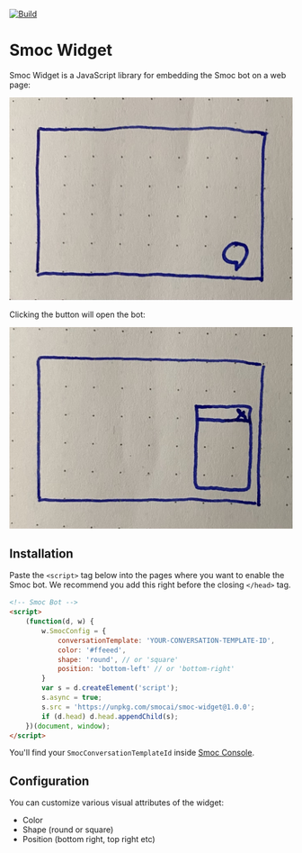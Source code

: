 [![Build](https://github.com/SMOC-AI/smoc-widget/actions/workflows/build.yaml/badge.svg)](https://github.com/SMOC-AI/smoc-widget/actions/workflows/build.yaml)

# Smoc Widget

Smoc Widget is a JavaScript library for embedding the Smoc bot on a web page:

![button](./docs/button.jpeg)

Clicking the button will open the bot:

![iframe](./docs/iframe.jpeg)

## Installation

Paste the `<script>` tag below into the pages where you want to enable the Smoc bot. 
We recommend you add this right before the closing `</head>` tag.

```html
<!-- Smoc Bot -->
<script>
    (function(d, w) {
        w.SmocConfig = {
            conversationTemplate: 'YOUR-CONVERSATION-TEMPLATE-ID',
            color: '#ffeeed',
            shape: 'round', // or 'square'
            position: 'bottom-left' // or 'bottom-right'
        }
        var s = d.createElement('script');
        s.async = true;
        s.src = 'https://unpkg.com/smocai/smoc-widget@1.0.0';
        if (d.head) d.head.appendChild(s);
    })(document, window);
</script>
```

You'll find your `SmocConversationTemplateId` inside [Smoc Console](https://console.smoc.ai/).

## Configuration

You can customize various visual attributes of the widget:

* Color
* Shape (round or square)
* Position (bottom right, top right etc)

